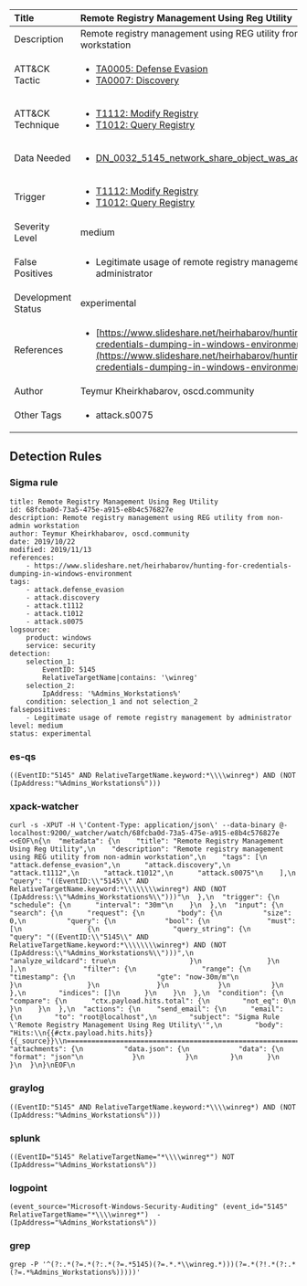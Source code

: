 | Title                | Remote Registry Management Using Reg Utility                                                                                                                                                 |
|:---------------------|:------------------------------------------------------------------------------------------------------------------------------------------------------------|
| Description          | Remote registry management using REG utility from non-admin workstation                                                                                                                                           |
| ATT&amp;CK Tactic    |  <ul><li>[TA0005: Defense Evasion](https://attack.mitre.org/tactics/TA0005)</li><li>[TA0007: Discovery](https://attack.mitre.org/tactics/TA0007)</li></ul>  |
| ATT&amp;CK Technique | <ul><li>[T1112: Modify Registry](https://attack.mitre.org/techniques/T1112)</li><li>[T1012: Query Registry](https://attack.mitre.org/techniques/T1012)</li></ul>  |
| Data Needed          | <ul><li>[DN_0032_5145_network_share_object_was_accessed_detailed](../Data_Needed/DN_0032_5145_network_share_object_was_accessed_detailed.md)</li></ul>  |
| Trigger              | <ul><li>[T1112: Modify Registry](../Triggers/T1112.md)</li><li>[T1012: Query Registry](../Triggers/T1012.md)</li></ul>  |
| Severity Level       | medium |
| False Positives      | <ul><li>Legitimate usage of remote registry management by administrator</li></ul>  |
| Development Status   | experimental |
| References           | <ul><li>[https://www.slideshare.net/heirhabarov/hunting-for-credentials-dumping-in-windows-environment](https://www.slideshare.net/heirhabarov/hunting-for-credentials-dumping-in-windows-environment)</li></ul>  |
| Author               | Teymur Kheirkhabarov, oscd.community |
| Other Tags           | <ul><li>attack.s0075</li></ul> | 

## Detection Rules

### Sigma rule

```
title: Remote Registry Management Using Reg Utility
id: 68fcba0d-73a5-475e-a915-e8b4c576827e
description: Remote registry management using REG utility from non-admin workstation
author: Teymur Kheirkhabarov, oscd.community
date: 2019/10/22
modified: 2019/11/13
references:
    - https://www.slideshare.net/heirhabarov/hunting-for-credentials-dumping-in-windows-environment
tags:
    - attack.defense_evasion
    - attack.discovery
    - attack.t1112
    - attack.t1012
    - attack.s0075
logsource:
    product: windows
    service: security
detection:
    selection_1:
        EventID: 5145
        RelativeTargetName|contains: '\winreg'
    selection_2:
        IpAddress: '%Admins_Workstations%'
    condition: selection_1 and not selection_2
falsepositives:
    - Legitimate usage of remote registry management by administrator
level: medium
status: experimental

```





### es-qs
    
```
((EventID:"5145" AND RelativeTargetName.keyword:*\\\\winreg*) AND (NOT (IpAddress:"%Admins_Workstations%")))
```


### xpack-watcher
    
```
curl -s -XPUT -H \'Content-Type: application/json\' --data-binary @- localhost:9200/_watcher/watch/68fcba0d-73a5-475e-a915-e8b4c576827e <<EOF\n{\n  "metadata": {\n    "title": "Remote Registry Management Using Reg Utility",\n    "description": "Remote registry management using REG utility from non-admin workstation",\n    "tags": [\n      "attack.defense_evasion",\n      "attack.discovery",\n      "attack.t1112",\n      "attack.t1012",\n      "attack.s0075"\n    ],\n    "query": "((EventID:\\"5145\\" AND RelativeTargetName.keyword:*\\\\\\\\winreg*) AND (NOT (IpAddress:\\"%Admins_Workstations%\\")))"\n  },\n  "trigger": {\n    "schedule": {\n      "interval": "30m"\n    }\n  },\n  "input": {\n    "search": {\n      "request": {\n        "body": {\n          "size": 0,\n          "query": {\n            "bool": {\n              "must": [\n                {\n                  "query_string": {\n                    "query": "((EventID:\\"5145\\" AND RelativeTargetName.keyword:*\\\\\\\\winreg*) AND (NOT (IpAddress:\\"%Admins_Workstations%\\")))",\n                    "analyze_wildcard": true\n                  }\n                }\n              ],\n              "filter": {\n                "range": {\n                  "timestamp": {\n                    "gte": "now-30m/m"\n                  }\n                }\n              }\n            }\n          }\n        },\n        "indices": []\n      }\n    }\n  },\n  "condition": {\n    "compare": {\n      "ctx.payload.hits.total": {\n        "not_eq": 0\n      }\n    }\n  },\n  "actions": {\n    "send_email": {\n      "email": {\n        "to": "root@localhost",\n        "subject": "Sigma Rule \'Remote Registry Management Using Reg Utility\'",\n        "body": "Hits:\\n{{#ctx.payload.hits.hits}}{{_source}}\\n================================================================================\\n{{/ctx.payload.hits.hits}}",\n        "attachments": {\n          "data.json": {\n            "data": {\n              "format": "json"\n            }\n          }\n        }\n      }\n    }\n  }\n}\nEOF\n
```


### graylog
    
```
((EventID:"5145" AND RelativeTargetName.keyword:*\\\\winreg*) AND (NOT (IpAddress:"%Admins_Workstations%")))
```


### splunk
    
```
((EventID="5145" RelativeTargetName="*\\\\winreg*") NOT (IpAddress="%Admins_Workstations%"))
```


### logpoint
    
```
(event_source="Microsoft-Windows-Security-Auditing" (event_id="5145" RelativeTargetName="*\\\\winreg*")  -(IpAddress="%Admins_Workstations%"))
```


### grep
    
```
grep -P '^(?:.*(?=.*(?:.*(?=.*5145)(?=.*.*\\winreg.*)))(?=.*(?!.*(?:.*(?=.*%Admins_Workstations%)))))'
```



